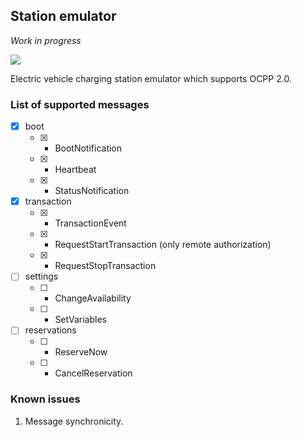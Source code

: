 ## Station emulator
*Work in progress*

![](https://github.com/romfrolov/station-emulator/workflows/Rust/badge.svg)

Electric vehicle charging station emulator which supports OCPP 2.0.

### List of supported messages

- [x] boot
  - [x] - BootNotification
  - [x] - Heartbeat
  - [x] - StatusNotification
- [x] transaction
  - [x] - TransactionEvent
  - [x] - RequestStartTransaction (only remote authorization)
  - [x] - RequestStopTransaction
- [ ] settings
  - [ ] - ChangeAvailability
  - [ ] - SetVariables
- [ ] reservations
  - [ ] - ReserveNow
  - [ ] - CancelReservation

### Known issues

1. Message synchronicity.
